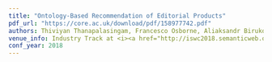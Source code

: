 ```yaml
---
title: "Ontology-Based Recommendation of Editorial Products"
pdf_url: "https://core.ac.uk/download/pdf/158977742.pdf"
authors: Thiviyan Thanapalasingam, Francesco Osborne, Aliaksandr Birukou and Enrico Motta
venue_info: Industry Track at <i><a href="http://iswc2018.semanticweb.org/">ISWC (International Semantic Web Conference) 2018</a></i>
conf_year: 2018
---
```

